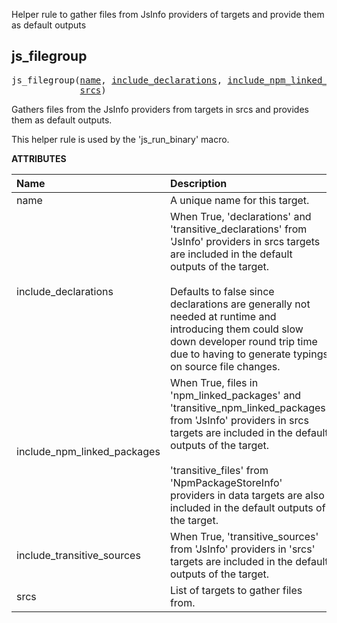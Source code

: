 <!-- Generated with Stardoc: http://skydoc.bazel.build -->

Helper rule to gather files from JsInfo providers of targets and provide them as default outputs

<a id="#js_filegroup"></a>

## js_filegroup

<pre>
js_filegroup(<a href="#js_filegroup-name">name</a>, <a href="#js_filegroup-include_declarations">include_declarations</a>, <a href="#js_filegroup-include_npm_linked_packages">include_npm_linked_packages</a>, <a href="#js_filegroup-include_transitive_sources">include_transitive_sources</a>,
             <a href="#js_filegroup-srcs">srcs</a>)
</pre>

Gathers files from the JsInfo providers from targets in srcs and provides them as default outputs.

This helper rule is used by the 'js_run_binary' macro.


**ATTRIBUTES**


| Name  | Description | Type | Mandatory | Default |
| :------------- | :------------- | :------------- | :------------- | :------------- |
| <a id="js_filegroup-name"></a>name |  A unique name for this target.   | <a href="https://bazel.build/docs/build-ref.html#name">Name</a> | required |  |
| <a id="js_filegroup-include_declarations"></a>include_declarations |  When True, 'declarations' and 'transitive_declarations' from 'JsInfo' providers in srcs targets are included in the default outputs of the target.<br><br>            Defaults to false since declarations are generally not needed at runtime and introducing them could slow down developer round trip             time due to having to generate typings on source file changes.   | Boolean | optional | False |
| <a id="js_filegroup-include_npm_linked_packages"></a>include_npm_linked_packages |  When True, files in 'npm_linked_packages' and 'transitive_npm_linked_packages' from 'JsInfo' providers in srcs targets are included in the default outputs of the target.<br><br>            'transitive_files' from 'NpmPackageStoreInfo' providers in data targets are also included in the default outputs of the target.   | Boolean | optional | True |
| <a id="js_filegroup-include_transitive_sources"></a>include_transitive_sources |  When True, 'transitive_sources' from 'JsInfo' providers in 'srcs' targets are included in the default outputs of the target.   | Boolean | optional | True |
| <a id="js_filegroup-srcs"></a>srcs |  List of targets to gather files from.   | <a href="https://bazel.build/docs/build-ref.html#labels">List of labels</a> | optional | [] |


